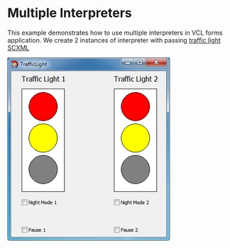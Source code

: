 # Multiple Interpreters
This example demonstrates how to use multiple interpreters in VCL forms application. We create 2 instances of interpreter with passing [traffic light SCXML](https://github.com/alexzhornyak/UscxmlCLib/blob/master/Examples/StateCharts/TrafficLight.scxml)

![Multiple](https://github.com/alexzhornyak/UscxmlCLib/blob/master/Examples/Images/MultipleIntepreters.png)
